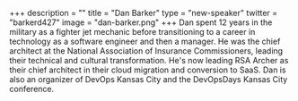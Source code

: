 +++
description = ""
title = "Dan Barker"
type = "new-speaker"
twitter = "barkerd427"
image = "dan-barker.png"
+++
Dan spent 12 years in the military as a fighter jet mechanic before transitioning to a career in technology as a software engineer and then a manager. He was the chief architect at the National Association of Insurance Commissioners, leading their technical and cultural transformation. He's now leading RSA Archer as their chief architect in their cloud migration and conversion to SaaS. Dan is also an organizer of DevOps Kansas City and the DevOpsDays Kansas City conference.
